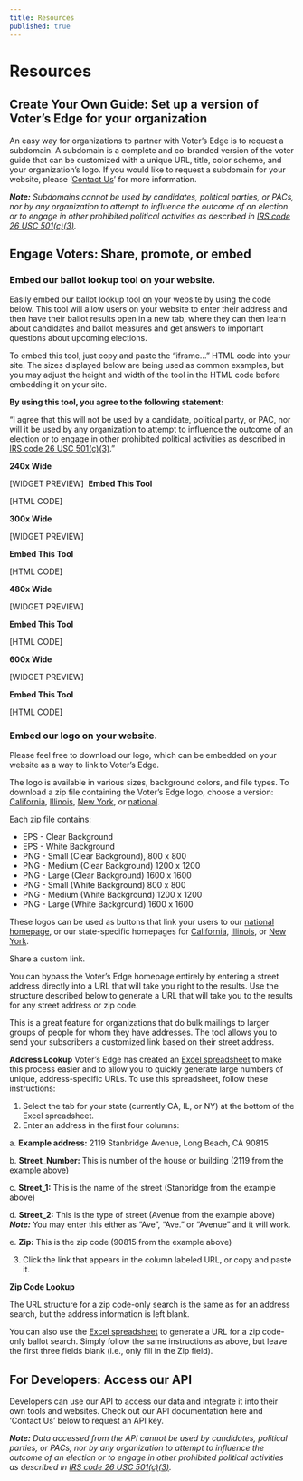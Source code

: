```yaml
---
title: Resources
published: true
---
```


# Resources

## Create Your Own Guide: Set up a version of Voter’s Edge for your organization

An easy way for organizations to partner with Voter’s Edge is to request a subdomain. A subdomain is a complete and co-branded version of the voter guide that can be customized with a unique URL, title, color scheme, and your organization’s logo. If you would like to request a subdomain for your website, please ‘[Contact Us](http://votersedge.org/en/root/feedback)’ for more information.

_**Note:** Subdomains cannot be used by candidates, political parties, or PACs, nor by any organization to attempt to influence the outcome of an election or to engage in other prohibited political activities as described in [IRS code 26 USC 501(c)(3)](https://www.irs.gov/Charities-&-Non-Profits/Charitable-Organizations/The-Restriction-of-Political-Campaign-Intervention-by-Section-501(c)(3)-Tax-Exempt-Organizations)._

## Engage Voters: Share, promote, or embed

### Embed our ballot lookup tool on your website.

Easily embed our ballot lookup tool on your website by using the code below. This tool will allow users on your website to enter their address and then have their ballot results open in a new tab, where they can then learn about candidates and ballot measures and get answers to important questions about upcoming elections.

To embed this tool, just copy and paste the “iframe...” HTML code into your site. The sizes displayed below are being used as common examples, but you may adjust the height and width of the tool in the HTML code before embedding it on your site.

**By using this tool, you agree to the following statement:**

“I agree that this will not be used by a candidate, political party, or PAC, nor will it be used by any organization to attempt to influence the outcome of an election or to engage in other prohibited political activities as described in [IRS code 26 USC 501(c)(3)](https://www.irs.gov/Charities-&-Non-Profits/Charitable-Organizations/The-Restriction-of-Political-Campaign-Intervention-by-Section-501(c)(3)-Tax-Exempt-Organizations).”

**240x Wide**

[WIDGET PREVIEW]
​
**Embed This Tool**

[HTML CODE]


**300x Wide**

[WIDGET PREVIEW]

**Embed This Tool**

[HTML CODE]


**480x Wide**

[WIDGET PREVIEW]

**Embed This Tool**

[HTML CODE]


**600x Wide**

[WIDGET PREVIEW]

**Embed This Tool**

[HTML CODE]

### Embed our logo on your website.

Please feel free to download our logo, which can be embedded on your website as a way to link to Voter’s Edge.

The logo is available in various sizes, background colors, and file types. To download a zip file containing the Voter’s Edge logo, choose a version: [California](https://s3-us-west-2.amazonaws.com/ve-resources/Voter%27s+Edge+California.zip), [Illinois](https://s3-us-west-2.amazonaws.com/ve-resources/Voter%27s+Edge+Illinois.zip), [New York](https://s3-us-west-2.amazonaws.com/ve-resources/Voter%27s+Edge+New+York.zip), or [national](https://s3-us-west-2.amazonaws.com/ve-resources/Voter%27s+Edge+National.zip).

Each zip file contains:
- EPS - Clear Background
- EPS - White Background
- PNG - Small (Clear Background), 800 x 800
- PNG - Medium (Clear Background) 1200 x 1200
- PNG - Large (Clear Background) 1600 x 1600
- PNG - Small (White Background) 800 x 800
- PNG - Medium (White Background) 1200 x 1200
- PNG - Large (White Background) 1600 x 1600

These logos can be used as buttons that link your users to our [national homepage](http://votersedge.org/), or our state-specific homepages for [California](http://votersedge.org/en/ca), [Illinois](http://votersedge.org/en/il), or [New York](http://votersedge.org/en/ny).

Share a custom link.

You can bypass the Voter’s Edge homepage entirely by entering a street address directly into a URL that will take you right to the results. Use the structure described below to generate a URL that will take you to the results for any street address or zip code.

This is a great feature for organizations that do bulk mailings to larger groups of people for whom they have addresses. The tool allows you to send your subscribers a customized link based on their street address.

**Address Lookup**
Voter’s Edge has created an [Excel spreadsheet](https://s3-us-west-2.amazonaws.com/ve-resources/URL-Address+Tool.xlsx) to make this process easier and to allow you to quickly generate large numbers of unique, address-specific URLs. To use this spreadsheet, follow these instructions:

 1. Select the tab for your state (currently CA, IL, or NY) at the bottom of the Excel spreadsheet.
 2. Enter an address in the first four columns: 

 a. **Example address:** 2119 Stanbridge Avenue, Long Beach, CA 90815

 b. **Street_Number:** This is number of the house or building (2119 from the example above)

 c. **Street_1:** This is the name of the street (Stanbridge from the example above)

 d. **Street_2:** This is the type of street (Avenue from the example above)
**_Note:_** You may enter this either as “Ave”, “Ave.” or “Avenue” and it will work.

 e. **Zip:** This is the zip code (90815 from the example above)

 3. Click the link that appears in the column labeled URL, or copy and paste it.

**Zip Code Lookup**

The URL structure for a zip code-only search is the same as for an address search, but the address information is left blank.

You can also use the [Excel spreadsheet](https://s3-us-west-2.amazonaws.com/ve-resources/URL-Address+Tool.xlsx) to generate a URL for a zip code-only ballot search. Simply follow the same instructions as above, but leave the first three fields blank (i.e., only fill in the Zip field).

## For Developers: Access our API

Developers can use our API to access our data and integrate it into their own tools and websites. Check out our API documentation here and ‘Contact Us’ below to request an API key. 

_**Note:** Data accessed from the API cannot be used by candidates, political parties, or PACs, nor by any organization to attempt to influence the outcome of an election or to engage in other prohibited political activities as described in [IRS code 26 USC 501(c)(3)](https://www.irs.gov/Charities-&-Non-Profits/Charitable-Organizations/The-Restriction-of-Political-Campaign-Intervention-by-Section-501(c)(3)-Tax-Exempt-Organizations)._

